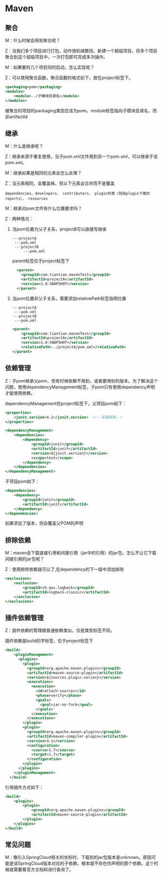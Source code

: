 # Maven

## 聚合

M：什么时候会用到聚合呢？

Z：当我们多个项目进行打包，动作很机械繁琐。新建一个超级项目，将多个项目聚合到这个超级项目中，一次打包即可完成多次操作。

M：如果要将几个项目同时启动，怎么实现呢？

Z：可以使用聚合函数，聚合函数的格式如下，放在project标签下。

```xml
<packaging>pom</packaging>  
<modules>
    <module>../子模块目录名</module>
</modules>
```

被聚合的项目的packaging类型应该为pom，module标签指向子模块目录名，而非artifactId

## 继承

M：什么是继承呢？

Z：继承来源于重复使用，当子pom.xml文件用到另一个pom.xml，可以继承于该pom.xml。

M：继承如果是相同的元素会怎么处理？

Z：当元素相同，会覆盖掉。但以下元素会合并而不是覆盖

```
dependencies，developers， contributors， plugin列表（包括plugin下面的reports）， resources
```

M：继承对pom文件有什么位置要求吗？

Z：两种情况：

1. 当pom位置为父子关系，projectB可以直接写继承

   ```
   ---projectA
   	---pom.xml
   	---projectB
   		---pom.xml
   ```

   parent标签位于project标签下

   ```xml
     <parent>  
       <groupId>com.tiantian.mavenTest</groupId>  
       <artifactId>projectA</artifactId>  
       <version>1.0-SNAPSHOT</version>  
     </parent>  
   ```

2. 当pom位置非父子关系，需要添加relativePath标签指明位置

   ```
   ---projectA
   	---pom.xml
   ---projectB
   	---pom.xml
   ```

   ```xml
   <parent>  
       <groupId>com.tiantian.mavenTest</groupId>  
       <artifactId>projectA</artifactId>  
       <version>1.0-SNAPSHOT</version>  
       <relativePath>../projectA/pom.xml</relativePath>  
   </parent>  
   ```

## 依赖管理

Z：子pom继承父pom，但有时候依赖不用到，或者要用别的版本。为了解决这个问题，使用dependencyManagement标签，子pom只有使用dependency声明才能使用依赖。

dependencyManagement在project标签下，父项目pom如下：

```xml
<properties>
    <junit.version>4.1</junit.version>	<!--变量提取-->
</properties>

<dependencyManagement>
    <dependencies>
        <dependency>
            <groupId>junit</groupId>
            <artifactId>junit</artifactId>
            <version>${junit.version}</version>
            <scope>test</scope>
        </dependency>
    </dependencies>
</dependencyManagement>
```

子项目pom如下：

```xml
<dependencies>
    <dependency>
        <groupId>junit</groupId>
        <artifactId>junit</artifactId>
    </dependency>
</dependencies>
```

如果添加了版本，则会覆盖父POM的声明

## 排除依赖

M：maven会下载直接引用和间接引用（jar中的引用）的jar包，怎么不让它下载间接引用的jar包呢？

Z：使用排除依赖就可以了,在dependency的下一级中添加排除

```xml
<exclusions>
    <exclusion>
        <groupId>ch.qos.logback</groupId>
        <artifactId>logback-classic</artifactId>
    </exclusion>
</exclusions>
```

## 插件依赖管理

Z：插件依赖的管理跟普通依赖类似，仅是类型标签不同。

插件依赖是build的字标签，位于project标签下

```xml
<build>
    <pluginManagement>
      <plugins>
        <plugin>
          <groupId>org.apache.maven.plugins</groupId>
          <artifactId>maven-source-plugin</artifactId>
          <version>${sources.plugin.verion}</version>
          <executions>
            <execution>
              <id>attach-sources</id>
              <phase>verify</phase>
              <goals>
                <goal>jar-no-fork</goal>
              </goals>
            </execution>
          </executions>
        </plugin>
        <plugin>
          <groupId>org.apache.maven.plugins</groupId>
          <artifactId>maven-compiler-plugin</artifactId>
          <version>3.1</version>
          <configuration>
            <source>1.7</source>
            <target>1.7</target>
          </configuration>
        </plugin>
      </plugins>
    </pluginManagement>
  </build>
```

引用插件方式如下：

```xml
<build>
    <plugins>
        <plugin>
            <groupId>org.apache.maven.plugins</groupId>
            <artifactId>maven-source-plugin</artifactId>
        </plugin>
    </plugins>
</build>
```

## 常见问题   

M：像引入SpringCloud相关的坐标时，下载到的jar包版本是unknown。原因可能是该SpringCloud版本对应的子依赖，根本就不存在你声明的那个依赖。这个时候就需要看官方文档和进行查询了。